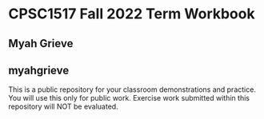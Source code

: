 # CPSC1517 Fall 2022 Term Workbook

## Myah Grieve

## myahgrieve

This is a public repository for your classroom demonstrations and practice. You will use this only for public work. Exercise work submitted within this repository will NOT be evaluated.
